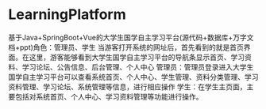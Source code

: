 # LearningPlatform
基于Java+SpringBoot+Vue的大学生国学自主学习平台(源代码+数据库+万字文档+ppt)角色：管理员、学生  当游客打开系统的网址后，首先看到的就是首页界面。在这里，游客能够看到大学生国学自主学习平台的导航条显示首页、学习资料、学习论坛、公告信息、后台管理、个人中心  管理员：管理员登录进入大学生国学自主学习平台可以查看系统首页、个人中心、学生管理、资料分类管理、学习资料管理、学习论坛、系统管理等信息，进行相应操作  学生：在学生主页面，主要包括对系统首页、个人中心、学习资料管理等功能进行操作。
